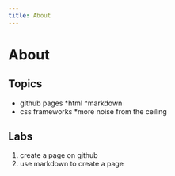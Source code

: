 ```yaml
---
title: About
---
```


# About

## Topics

* github pages
	*html
	*markdown
* css frameworks
*more noise from the ceiling

## Labs

1. create a page on github
1. use markdown to create a page